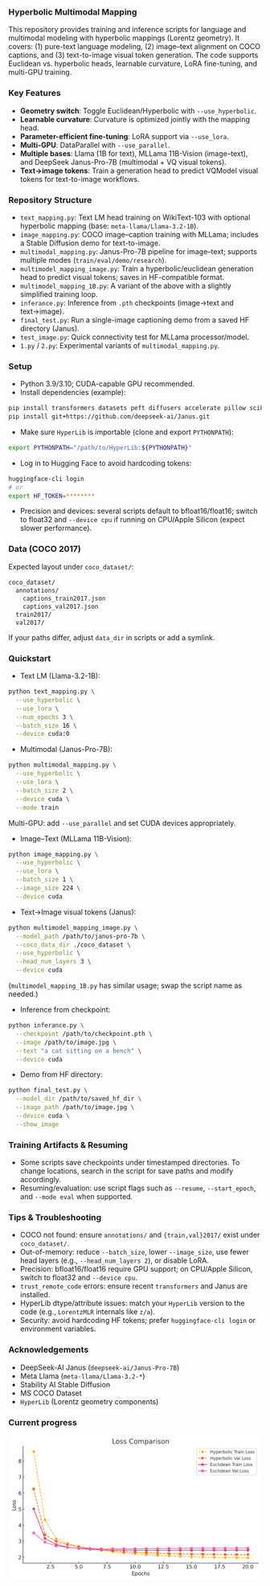 ### Hyperbolic Multimodal Mapping

This repository provides training and inference scripts for language and multimodal modeling with hyperbolic mappings (Lorentz geometry). It covers: (1) pure-text language modeling, (2) image–text alignment on COCO captions, and (3) text-to-image visual token generation. The code supports Euclidean vs. hyperbolic heads, learnable curvature, LoRA fine-tuning, and multi-GPU training.

### Key Features
- **Geometry switch**: Toggle Euclidean/Hyperbolic with `--use_hyperbolic`.
- **Learnable curvature**: Curvature is optimized jointly with the mapping head.
- **Parameter-efficient fine-tuning**: LoRA support via `--use_lora`.
- **Multi-GPU**: DataParallel with `--use_parallel`.
- **Multiple bases**: Llama (1B for text), MLLama 11B-Vision (image–text), and DeepSeek Janus-Pro-7B (multimodal + VQ visual tokens).
- **Text→image tokens**: Train a generation head to predict VQModel visual tokens for text-to-image workflows.

### Repository Structure
- `text_mapping.py`: Text LM head training on WikiText-103 with optional hyperbolic mapping (base: `meta-llama/Llama-3.2-1B`).
- `image_mapping.py`: COCO image–caption training with MLLama; includes a Stable Diffusion demo for text-to-image.
- `multimodal_mapping.py`: Janus-Pro-7B pipeline for image–text; supports multiple modes (`train/eval/demo/research`).
- `multimodel_mapping_image.py`: Train a hyperbolic/euclidean generation head to predict visual tokens; saves in HF-compatible format.
- `multimodel_mapping_1B.py`: A variant of the above with a slightly simplified training loop.
- `inferance.py`: Inference from `.pth` checkpoints (image→text and text→image).
- `final_test.py`: Run a single-image captioning demo from a saved HF directory (Janus).
- `test_image.py`: Quick connectivity test for MLLama processor/model.
- `1.py` / `2.py`: Experimental variants of `multimodal_mapping.py`.

### Setup
- Python 3.9/3.10; CUDA-capable GPU recommended.
- Install dependencies (example):
```bash
pip install transformers datasets peft diffusers accelerate pillow scikit-learn matplotlib tqdm pycocotools
pip install git+https://github.com/deepseek-ai/Janus.git
```
- Make sure `HyperLib` is importable (clone and export `PYTHONPATH`):
```bash
export PYTHONPATH="/path/to/HyperLib:${PYTHONPATH}"
```
- Log in to Hugging Face to avoid hardcoding tokens:
```bash
huggingface-cli login
# or
export HF_TOKEN=********
```
- Precision and devices: several scripts default to bfloat16/float16; switch to float32 and `--device cpu` if running on CPU/Apple Silicon (expect slower performance).

### Data (COCO 2017)
Expected layout under `coco_dataset/`:
```
coco_dataset/
  annotations/
    captions_train2017.json
    captions_val2017.json
  train2017/
  val2017/
```
If your paths differ, adjust `data_dir` in scripts or add a symlink.

### Quickstart
- Text LM (Llama-3.2-1B):
```bash
python text_mapping.py \
  --use_hyperbolic \
  --use_lora \
  --num_epochs 3 \
  --batch_size 16 \
  --device cuda:0
```

- Multimodal (Janus-Pro-7B):
```bash
python multimodal_mapping.py \
  --use_hyperbolic \
  --use_lora \
  --batch_size 2 \
  --device cuda \
  --mode train
```
Multi-GPU: add `--use_parallel` and set CUDA devices appropriately.

- Image–Text (MLLama 11B-Vision):
```bash
python image_mapping.py \
  --use_hyperbolic \
  --use_lora \
  --batch_size 1 \
  --image_size 224 \
  --device cuda
```

- Text→Image visual tokens (Janus):
```bash
python multimodel_mapping_image.py \
  --model_path /path/to/janus-pro-7b \
  --coco_data_dir ./coco_dataset \
  --use_hyperbolic \
  --head_num_layers 3 \
  --device cuda
```
(`multimodel_mapping_1B.py` has similar usage; swap the script name as needed.)

- Inference from checkpoint:
```bash
python inferance.py \
  --checkpoint /path/to/checkpoint.pth \
  --image /path/to/image.jpg \
  --text "a cat sitting on a bench" \
  --device cuda
```

- Demo from HF directory:
```bash
python final_test.py \
  --model_dir /path/to/saved_hf_dir \
  --image_path /path/to/image.jpg \
  --device cuda \
  --show_image
```

### Training Artifacts & Resuming
- Some scripts save checkpoints under timestamped directories. To change locations, search in the script for save paths and modify accordingly.
- Resuming/evaluation: use script flags such as `--resume`, `--start_epoch`, and `--mode eval` when supported.

### Tips & Troubleshooting
- COCO not found: ensure `annotations/` and `{train,val}2017/` exist under `coco_dataset/`.
- Out-of-memory: reduce `--batch_size`, lower `--image_size`, use fewer head layers (e.g., `--head_num_layers 2`), or disable LoRA.
- Precision: bfloat16/float16 require GPU support; on CPU/Apple Silicon, switch to float32 and `--device cpu`.
- `trust_remote_code` errors: ensure recent `transformers` and Janus are installed.
- HyperLib dtype/attribute issues: match your `HyperLib` version to the code (e.g., `LorentzMLR` internals like `z/a`).
- Security: avoid hardcoding HF tokens; prefer `huggingface-cli login` or environment variables.

### Acknowledgements
- DeepSeek-AI Janus (`deepseek-ai/Janus-Pro-7B`)
- Meta Llama (`meta-llama/Llama-3.2-*`)
- Stability AI Stable Diffusion
- MS COCO Dataset
- `HyperLib` (Lorentz geometry components)

### Current progress
![image](https://github.com/NickyoyoSu/Hyperboilic-LLM/blob/main/hyperbolic_mapping/images/loss.pic.jpg)
